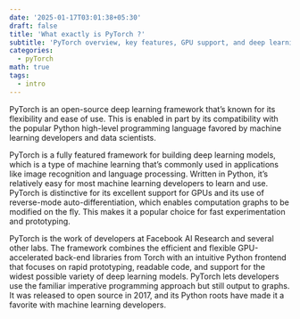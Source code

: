 ```yaml
---
date: '2025-01-17T03:01:38+05:30'
draft: false
title: 'What exactly is PyTorch ?'
subtitle: 'PyTorch overview, key features, GPU support, and deep learning applications'
categories:
  - pyTorch
math: true
tags:
  - intro
---
```


PyTorch is an open-source deep learning framework that’s known for its flexibility and ease of use.
This is enabled in part by its compatibility with the popular Python high-level programming language favored
by machine learning developers and data scientists.

PyTorch is a fully featured framework for building deep learning models, which is a type of machine learning that’s
commonly used in applications like image recognition️ and language processing. Written in Python, it’s relatively
easy for most machine learning developers to learn and use. PyTorch is distinctive for its excellent support for GPUs 
and its use of reverse-mode auto-differentiation, which enables computation graphs to be modified on the fly. This makes it a 
popular choice for fast experimentation and prototyping.

PyTorch is the work of developers at Facebook AI Research and several other labs. The framework combines the efficient and 
flexible GPU-accelerated back-end libraries from Torch with an intuitive Python frontend that focuses on rapid prototyping, 
readable code, and support for the widest possible variety of deep learning models. PyTorch lets developers use the familiar 
imperative programming approach but still output to graphs. It was released to open source in 2017, and its Python roots have 
made it a favorite with machine learning developers.